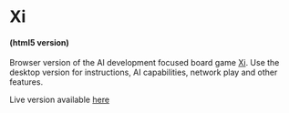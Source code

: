 # Xi
#### (html5 version)

Browser version of the AI development focused board game [Xi](https://github.com/achifaifa/Xi). Use the desktop version for instructions, AI capabilities, network play and other features. 

Live version available [here](https://achifaifa.github.io/xi-html5)